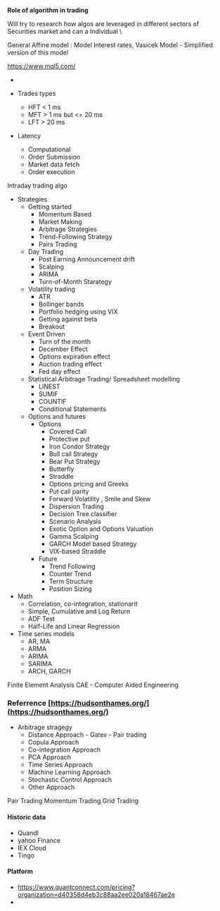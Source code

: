 **Role of algorithm in trading**

Will try to research how algos are leveraged in different sectors of Securities market and can a Individual \



General Affine model  : Model Interest rates,  Vasicek Model - Simplified version of this model




https://www.mql5.com/



* 


* Trades types
	* HFT < 1 ms
	* MFT > 1 ms but  <= 20 ms
	* LFT > 20 ms
* Latency 
	* Computational
	* Order Submission
	* Market data fetch
	* Order execution





Intraday trading algo



* Strategies
	* Getting started
		* Momentum Based
		* Market Making
		* Arbitrage Strategies
		* Trend-Following Strategy
		* Pairs Trading
	* Day Trading
		* Post Earning Announcement drift
		* Scalping
		* ARIMA
		* Turn-of-Month Starategy
	* Volatility trading
		* ATR
		* Bollinger bands
		* Portfolio hedging using VIX
		* Getting against beta
		* Breakout
	* Event Driven
		* Turn of the month
		* December Effect
		* Options expiration effect
		* Auction  trading effect
		* Fed day effect
	* Statistical Arbitrage Trading/ Spreadsheet modelling
		* LINEST
		* SUMIF
		* COUNTIF
		* Conditional Statements
	* Options and futures
		* Options
			* Covered Call
			* Protective put
			* Iron Condor Strategy
			* Bull call Strategy 
			* Bear Put Strategy
			* Butterfly
			* Straddle
			* Options pricing and Greeks
			* Put call parity
			* Forward Volatility , Smile and Skew
			* Dispersion Trading
			* Decision Tree classifier
			* Scenario Analysis
			* Exotic Option and Options Valuation
			* Gamma Scalping
			* GARCH Model based Strategy
			* VIX-based Straddle
		* Future
			* Trend Following
			* Counter Trend
			* Term Structure
			* Position Sizing
* Math 
	* Correlation, co-integration, stationarit
	* Simple, Cumulative and Log Return
	* ADF Test
	* Half-Life and Linear Regression
* Time series models
	* AR, MA
	* ARMA
	* ARIMA
	* SARIMA
	* ARCH, GARCH







Finite Element Analysis
CAE - Computer Aided Engineering






### Referrence [https://hudsonthames.org/](https://hudsonthames.org/)
* Arbitrage stragegy
	* Distance Approach - Gatev - Pair trading
	* Copula Approach
	* Co-integration Approach
	* PCA Approach
	* Time Series Approach
	* Machine Learning Approach
	* Stochastic Control Approach
	* Other Approach



Pair Trading
Momentum Trading
Grid Trading






#### Historic data
* Quandl
* yahoo Finance
* IEX Cloud
* Tingo


#### Platform
* https://www.quantconnect.com/pricing?organization=d40358d4eb3c88aa2ee020a18467ae2e
* 
